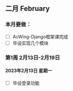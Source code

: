 ## 二月 February

### 本月要做：

- [ ] AcWing-Django框架课完成
- [ ] 毕设实现几个模块

### 第1周 2月13日-2月19日

#### 2023年2月13日 星期一

- [ ] 毕设登录功能


